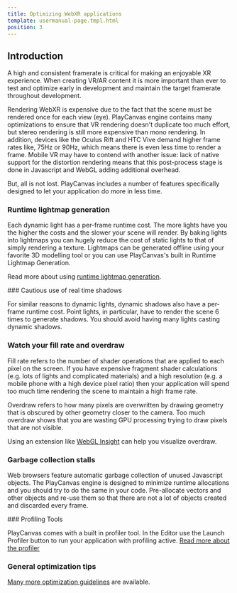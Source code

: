 ```yaml
---
title: Optimizing WebXR applications
template: usermanual-page.tmpl.html
position: 3
---
```


## Introduction

A high and consistent framerate is critical for making an enjoyable XR experience. When creating VR/AR content it is more important than ever to test and optimize early in development and maintain the target framerate throughout development.

Rendering WebXR is expensive due to the fact that the scene must be rendered once for each view (eye). PlayCanvas engine contains many optimizations to ensure that VR rendering doesn't duplicate too much effort, but stereo rendering is still more expensive than mono rendering. In addition, devices like the Oculus Rift and HTC Vive demand higher frame rates like, 75Hz or 90Hz, which means there is even less time to render a frame. Mobile VR may have to contend with another issue: lack of native support for the distortion rendering means that this post-process stage is done in Javascript and WebGL adding additional overhead.

But, all is not lost. PlayCanvas includes a number of features specifically designed to let your application do more in less time.

### Runtime lightmap generation

Each dynamic light has a per-frame runtime cost. The more lights have you the higher the costs and the slower your scene will render. By baking lights into lightmaps you can hugely reduce the cost of static lights to that of simply rendering a texture. Lightmaps can be generated offline using your favorite 3D modelling tool or you can use PlayCanvas's built in Runtime Lightmap Generation.

Read more about using [runtime lightmap generation][1].

### Cautious use of real time shadows

For similar reasons to dynamic lights, dynamic shadows also have a per-frame runtime cost. Point lights, in particular, have to render the scene 6 times to generate shadows. You should avoid having many lights casting dynamic shadows.

### Watch your fill rate and overdraw

Fill rate refers to the number of shader operations that are applied to each pixel on the screen. If you have expensive fragment shader calculations (e.g. lots of lights and complicated materials) and a high resolution (e.g. a mobile phone with a high device pixel ratio) then your application will spend too much time rendering the scene to maintain a high frame rate.

Overdraw refers to how many pixels are overwritten by drawing geometry that is obscured by other geometry closer to the camera. Too much overdraw shows that you are wasting GPU processing trying to draw pixels that are not visible.

Using an extension like [WebGL Insight][2] can help you visualize overdraw.

### Garbage collection stalls

Web browsers feature automatic garbage collection of unused Javascript objects. The PlayCanvas engine is designed to minimize runtime allocations and you should try to do the same in your code. Pre-allocate vectors and other objects and re-use them so that there are not a lot of objects created and discarded every frame.

### Profiling Tools

PlayCanvas comes with a built in profiler tool. In the Editor use the Launch Profiler button to run your application with profiling active. [Read more about the profiler][3]

### General optimization tips

[Many more optimization guidelines][4] are available.

[1]: /user-manual/graphics/lighting/runtime-lightmaps/
[2]: https://github.com/3Dparallax/insight
[3]: /user-manual/optimization/profiler/
[4]: /user-manual/optimization/guidelines/
